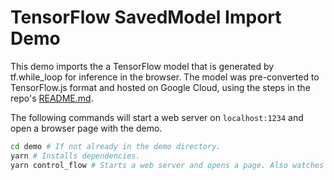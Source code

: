 # TensorFlow SavedModel Import Demo

This demo imports the a TensorFlow model that is generated by tf.while_loop
for inference in the browser. The model was pre-converted to TensorFlow.js
format and hosted on Google Cloud, using the steps in
the repo's [README.md](../../README.md).

The following commands will start a web server on `localhost:1234` and open
a browser page with the demo.

```bash
cd demo # If not already in the demo directory.
yarn # Installs dependencies.
yarn control_flow # Starts a web server and opens a page. Also watches for changes.
```
